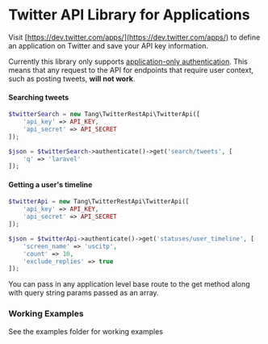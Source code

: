 Twitter API Library for Applications
====================================

Visit [https://dev.twitter.com/apps/](https://dev.twitter.com/apps/) to define an application on Twitter and save your API key information.

Currently this library only supports [application-only authentication](https://dev.twitter.com/docs/auth/application-only-auth). This means that any request to the API for endpoints that require user context, such as posting tweets, __will not work__.

#### Searching tweets

```php
$twitterSearch = new Tang\TwitterRestApi\TwitterApi([
	'api_key' => API_KEY,
	'api_secret' => API_SECRET
]);

$json = $twitterSearch->authenticate()->get('search/tweets', [
	'q' => 'laravel'
]);
```

#### Getting a user's timeline

```php
$twitterApi = new Tang\TwitterRestApi\TwitterApi([
	'api_key' => API_KEY,
	'api_secret' => API_SECRET
]);

$json = $twitterApi->authenticate()->get('statuses/user_timeline', [
	'screen_name' => 'uscitp',
	'count' => 10,
	'exclude_replies' => true
]);
```

You can pass in any application level base route to the get method along with query string params passed as an array.

### Working Examples

See the examples folder for working examples


